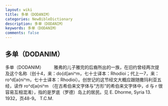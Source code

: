```yaml
---
layout: wiki
title: 多单（DODANIM）
categories: NewBibleDictionary
description: 多单（DODANIM）
keywords: 多单（DODANIM）
comments: false
---
```


## 多单（DODANIM）



多单（DODANIM）
　　雅弗的儿子雅完的后裔所出的一族，在旧约曾经两次提及这个名称（创十4，来：do{d[ani^m，七十士译本：Rhodioi；代上一7，来：ro^d[a{ni^m，七十士译本：Rhodioi）。创世记的这节经文大概应跟随撒玛利亚五经，读作 ro^d[a{ni^m （在古希伯来文字体与“方形”的希伯来文字体中，d
与 r
很容易互相混淆），指的是罗底（罗德）岛上的居民。见 E. Dhorme, Syria 13. 1932，页48-9。
T.C.M.




